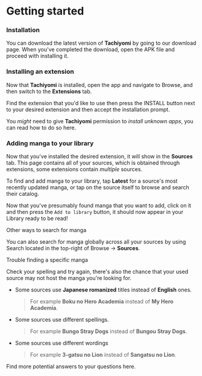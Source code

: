# Getting started

### Installation <a href="#installation" id="installation"></a>

You can download the latest version of **Tachiyomi** by going to our download page. When you've completed the download, open the APK file and proceed with installing it.

### Installing an extension <a href="#installing-an-extension" id="installing-an-extension"></a>

Now that **Tachiyomi** is installed, open the app and navigate to Browse, and then switch to the **Extensions** tab.

Find the extension that you'd like to use then press the INSTALL button next to your desired extension and then accept the installation prompt.

You _might_ need to give **Tachiyomi** permission to _install unknown apps_, you can read how to do so here.

### Adding manga to your library <a href="#adding-manga-to-your-library" id="adding-manga-to-your-library"></a>

Now that you've installed the desired extension, it will show in the **Sources** tab. This page contains all of your sources, which is obtained through extensions, some extensions contain _multiple_ sources.

To find and add manga to your library, tap **Latest** for a source's most recently updated manga, or tap on the source itself to browse and search their catalog.

Now that you've presumably found manga that you want to add, click on it and then press the `Add to library` button, it should now appear in your Library ready to be read!

Other ways to search for manga

You can also search for manga globally across all your sources by using Search located in the top-right of Browse → **Sources**.

Trouble finding a specific manga

Check your spelling and try again, there's also the chance that your used source may not host the manga you're looking for.

*   Some sources use **Japanese romanized** titles instead of **English** ones.

    > For example **Boku no Hero Academia** instead of **My Hero Academia**.
*   Some sources use different spellings.

    > For example **Bungo Stray Dogs** instead of **Bungou Stray Dogs**.
*   Some sources use different wordings

    > For example **3-gatsu no Lion** instead of **Sangatsu no Lion**.

Find more potential answers to your questions here.
